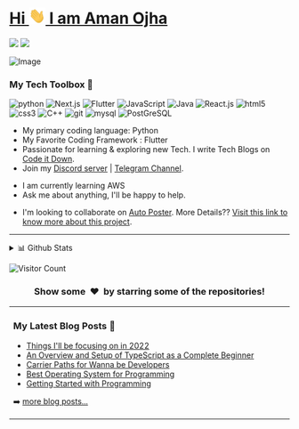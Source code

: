 # [Hi <img src="https://raw.githubusercontent.com/ABSphreak/ABSphreak/master/gifs/Hi.gif" width="30px"> I am Aman Ojha](https://amanojha.ml/)
[<img height="30" src="https://img.shields.io/badge/twitter-%231DA1F2.svg?&style=for-the-badge&logo=twitter&logoColor=white" />][twitter]
[<img height="30" src="https://img.shields.io/badge/linkedin-blue.svg?&style=for-the-badge&logo=linkedin&logoColor=white" />][LinkedIn]

![Image](https://avatars.githubusercontent.com/u/54279831?v=4) 


### My Tech Toolbox 🧰 

<p align="left">
<img src="https://cdn3.iconfinder.com/data/icons/logos-and-brands-adobe/512/267_Python-512.png" alt="python" width="40" height="40"/> 
<img src="https://camo.githubusercontent.com/92ec9eb7eeab7db4f5919e3205918918c42e6772562afb4112a2909c1aaaa875/68747470733a2f2f6173736574732e76657263656c2e636f6d2f696d6167652f75706c6f61642f76313630373535343338352f7265706f7369746f726965732f6e6578742d6a732f6e6578742d6c6f676f2e706e67" alt="Next.js" width="40" height="40"/> 
<img src="https://yt3.ggpht.com/ytc/AKedOLRt1d4p7bPylasq_66BIC8-k3hkyVjJ2JICQITK=s176-c-k-c0x00ffffff-no-rj" alt="Flutter" width="40" height="40"/> 
<img src="https://miro.medium.com/max/1000/1*Aih9FwHjvM6AEL1aBh6W2g.png" alt="JavaScript" width="40" height="40"/> 
<img src="https://www.sonarqube.org/features/multi-languages/index/java-color.svg" alt="Java" width="40" height="40"/> 
<img src="https://upload.wikimedia.org/wikipedia/commons/thumb/a/a7/React-icon.svg/330px-React-icon.svg.png" alt="React.js" width="40" height="40"/> 
<img src="https://upload.wikimedia.org/wikipedia/commons/thumb/6/61/HTML5_logo_and_wordmark.svg/512px-HTML5_logo_and_wordmark.svg.png" alt="html5" height="40"/> 
<img src="https://upload.wikimedia.org/wikipedia/commons/thumb/d/d5/CSS3_logo_and_wordmark.svg/1200px-CSS3_logo_and_wordmark.svg.png" alt="css3" height="40"/> 
<img src="https://i.pinimg.com/originals/99/f8/87/99f887833c475448723d3c9ac16c179b.png" alt="C++" width="40" height="40"/> 
<img src="https://www.vectorlogo.zone/logos/git-scm/git-scm-icon.svg" alt="git" width="40" height="40"/> 
<img src="https://i.pinimg.com/originals/50/f1/58/50f1582a95bdac10f1c3fa295c8b947b.png" alt="mysql" width="40" height="40"/>
<img src="https://upload.wikimedia.org/wikipedia/commons/2/29/Postgresql_elephant.svg" alt="PostGreSQL" width="40" height="40"/>
</p>

 

* My primary coding language: Python
* My Favorite Coding Framework : Flutter
* Passionate for learning & exploring new Tech. I write Tech Blogs on [Code it Down](https://codeitdown.ml/).
* Join my [Discord server](https://discord.gg/5vCKrcZW) | [Telegram Channel](https://t.me/thebravegamer).
<!--* If you play Call of Duty- add me: { toBeAddedLater }-->
* I am currently learning AWS
* Ask me about anything, I'll be happy to help.
<!-- -->
* I'm looking to collaborate on [Auto Poster](https://github.com/coderaman07/Auto-Poster.git). More Details?? [Visit this link to know more about this project](https://projektnotify.pythonanywhere.com).

---

<table><tr><td valign="top" width="100%">

### My Latest Blog Posts 🌱
<!-- BLOG-POST-LIST:START -->
- [Things I'll be focusing on in 2022](https://codeitdown.ml/posts/Things-I'll-be-focusing-on-in-2022)
- [An Overview and Setup of TypeScript as a Complete Beginner](https://codeitdown.ml/posts/An-Overview-and-Setup-of-TypeScript-as-a-Complete-Beginner)
- [Carrier Paths for Wanna be Developers](https://codeitdown.ml/posts/Carrier-Paths-for-Wanna-be-Developers)
- [Best Operating System for Programming](https://codeitdown.ml/posts/Best-Operating-System-for-Programming)
- [Getting Started with Programming](https://codeitdown.ml/posts/Getting-Started-with-Programming)
<!-- BLOG-POST-LIST:END -->
➡️ [more blog posts...](https://www.codeitdown.ml/)
</td>
<td valign="top" width="0%">

<!-- ### My Latest YouTube Videos 🌱 -->
<!-- YOUTUBE:START -->
<!-- - [Beginner's guide to Hacktoberfest 2021 ](https://www.youtube.com/watch?v=xBPFzXa9Fio)
- [What is Hacktoberfest? Hacktoberfest 101](https://www.youtube.com/watch?v=N7mCkGjX6vk)
- [GitHub Copilot: All you need to know ](https://www.youtube.com/watch?v=RZmp6IPN0xw)
- [What is an API ? API for beginners ](https://www.youtube.com/watch?v=NHVQiDDZ5TA)
- [71A Way too long words ](https://www.youtube.com/watch?v=hYIzUt9mvRQ) -->
<!-- YOUTUBE:END -->
<!-- ➡️ [more videos...](https://www.youtube.com/c/AyushiRawat) -->
</td>

 <details>
<summary>📊 Github Stats</summary>

<p align="center"> <img src="https://github-readme-stats.vercel.app/api?username=coderaman07&show_icons=true&theme=gotham" alt="Aman | Stats" />

</details>


 ![Visitor Count](https://profile-counter.glitch.me/{coderaman07}/count.svg)


[twitter]: https://twitter.com/coderaman07
[Blog]: https://devlog.ml
[gmail]: https://coderaman07@gmail.com
[linkedin]: https://www.linkedin.com/in/coderaman07/
[Medium]: https://medium.com/@coderaman07
[Facebook]: https://www.facebook.com/coderaman07

<h3 align="center">Show some &nbsp;❤️&nbsp; by starring some of the repositories!</h3>
